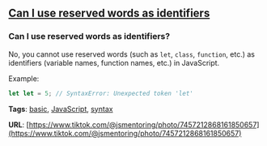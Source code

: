 ## [Can I use reserved words as identifiers](#can-i-use-reserved-words-as-identifiers)

### Can I use reserved words as identifiers?

No, you cannot use reserved words (such as `let`, `class`, `function`, etc.) as identifiers (variable names, function names, etc.) in JavaScript.

Example:

```javascript
let let = 5; // SyntaxError: Unexpected token 'let'
```

**Tags**: [basic](./level/basic), [JavaScript](./theme/javascript), [syntax](./theme/syntax)

**URL**: [https://www.tiktok.com/@jsmentoring/photo/7457212868161850657](https://www.tiktok.com/@jsmentoring/photo/7457212868161850657)
